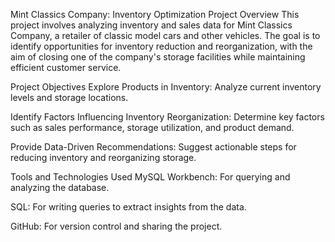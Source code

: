 Mint Classics Company: Inventory Optimization Project
Overview
This project involves analyzing inventory and sales data for Mint Classics Company, a retailer of classic model cars and other vehicles. The goal is to identify opportunities for inventory reduction and reorganization, with the aim of closing one of the company's storage facilities while maintaining efficient customer service.

Project Objectives
Explore Products in Inventory: Analyze current inventory levels and storage locations.

Identify Factors Influencing Inventory Reorganization: Determine key factors such as sales performance, storage utilization, and product demand.

Provide Data-Driven Recommendations: Suggest actionable steps for reducing inventory and reorganizing storage.

Tools and Technologies Used
MySQL Workbench: For querying and analyzing the database.

SQL: For writing queries to extract insights from the data.

GitHub: For version control and sharing the project.






